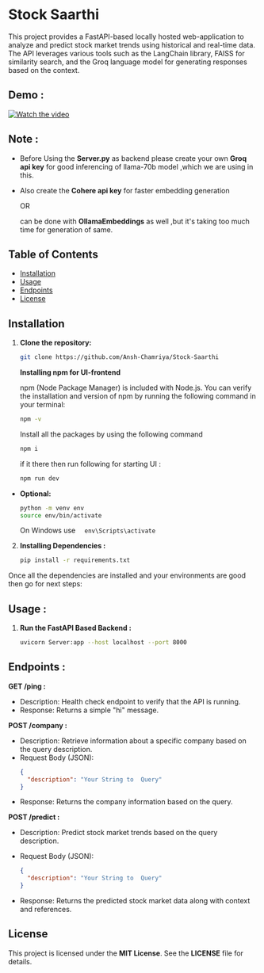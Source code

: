 # Stock Saarthi


This project provides a FastAPI-based locally hosted web-application to analyze and predict stock market trends using historical and real-time data. The API leverages various tools such as the LangChain library, FAISS for similarity search, and the Groq language model for generating responses based on the context.


## Demo : 

[![Watch the video](https://img.youtube.com/vi/eAKuxP3CdH8/0.jpg)](https://youtu.be/eAKuxP3CdH8)


## Note :

- Before Using the **Server.py** as backend please create your own **Groq api key** for good inferencing of llama-70b model ,which we are using in this.

- Also create the **Cohere api key** for faster embedding generation

  OR

  can be done with **OllamaEmbeddings** as well ,but it's taking too much time for generation of same.

## Table of Contents

- [Installation](#installation)
- [Usage](#usage)
- [Endpoints](#endpoints)
- [License](#license)

## Installation

1.  **Clone the repository:**

    ```bash
    git clone https://github.com/Ansh-Chamriya/Stock-Saarthi
    ```

    **Installing npm for UI-frontend**

    npm (Node Package Manager) is included with Node.js. You can verify the installation and version of npm by running the following command in your terminal:

      ```bash
      npm -v
      ```

    Install all the packages by using the following command

    ```bash
    npm i
    ```

    if it there then run following for starting UI :

    ```bash
    npm run dev
    ```

- **Optional:**

    ```bash
    python -m venv env
    source env/bin/activate
    ```

  On Windows use
  `   env\Scripts\activate
`

2. **Installing Dependencies :**

   ```bash
   pip install -r requirements.txt
   ```

Once all the dependencies are installed and your environments are good then go for next steps:

## Usage :

1. **Run the FastAPI Based Backend :**

   ```bash
   uvicorn Server:app --host localhost --port 8000
   ```

## Endpoints :

**GET /ping :**

- Description: Health check endpoint to verify that the API is running.
- Response: Returns a simple "hi" message.

**POST /company :**

- Description: Retrieve information about a specific company based on the query description.
- Request Body (JSON):
  ```json
  {
    "description": "Your String to  Query"
  }
  ```
- Response: Returns the company information based on the query.

**POST /predict :**

- Description: Predict stock market trends based on the query description.
- Request Body (JSON):

  ```json
  {
    "description": "Your String to  Query"
  }
  ```

- Response: Returns the predicted stock market data along with context and references.

## License

This project is licensed under the **MIT License**. See the **LICENSE** file for details.
